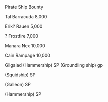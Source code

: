 Pirate Ship Bounty 

Tal Barracuda 8,000 

Erik? Rauen 5,000 

? Frostfire 7,000 

Manara Nex 10,000 

Cain Rampage 10,000 

Gilgalad (Hammership) SP (Groundling ship) gp 

(Squidship) SP 

(Galleon) SP 

(Hammership) SP 